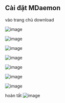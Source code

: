 
## Cài đặt MDaemon

vào trang chủ download

![image](https://user-images.githubusercontent.com/62273292/162933761-6feaedec-6915-4545-8ac8-8bd09889c2f7.png)



![image](https://user-images.githubusercontent.com/62273292/162934514-967c38a1-5a4c-4345-b5a7-527b5a1f22b9.png)

![image](https://user-images.githubusercontent.com/62273292/162934582-8b38c1ca-fb5b-4d7c-9665-c9b369bff26a.png)

![image](https://user-images.githubusercontent.com/62273292/162934824-d79b6ae1-949d-42e4-9e62-99f8ebe0b86b.png)

![image](https://user-images.githubusercontent.com/62273292/162935198-f30370d9-6f35-416f-a56e-0fe399d2d885.png)

![image](https://user-images.githubusercontent.com/62273292/162935353-1ff30f25-01c6-4fd7-bc05-39718eb697c8.png)

![image](https://user-images.githubusercontent.com/62273292/162937505-67b1af14-d3fa-4918-9dbd-f2217720f6ab.png)

hoàn tất
![image](https://user-images.githubusercontent.com/62273292/162937720-605e5d81-a294-43a3-a533-d632184325f8.png)

